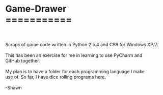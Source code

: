 <h1>Game-Drawer<br>
===========</h1><br><br>
Scraps of game code written in Python 2.5.4 and C99 for Windows XP/7.<br><br>
This has been an exercise for me in learning to use PyCharm and<br>
GitHub together.<br><br>
My plan is to have a folder for each programming language I make<br>
use of.  So far, I have dice rolling programs here.<br><br>
-Shawn
